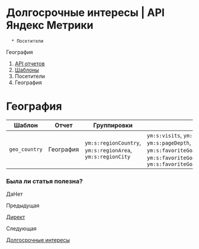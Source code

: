 # Долгосрочные интересы | API Яндекс Метрики

      * Посетители
География

  1. [API отчетов](../../index.md)
  2. [Шаблоны](../../presets.md)
  3. Посетители
  4. География

# География

**Шаблон** |  **Отчет** |  **Группировки** |  **Метрики**  
---|---|---|---  
`geo_country` |  География |  `ym:s:regionCountry`, `ym:s:regionArea`, `ym:s:regionCity` |  `ym:s:visits`, `ym:s:users`, `ym:s:bounceRate`, `ym:s:pageDepth`, `ym:s:avgVisitDurationSeconds`, `ym:s:favoriteGoalsReaches`, `ym:s:favoriteGoalsConverted<currency>Revenue`, `ym:s:favoriteGoalsUserConversionRate`  
  
### Была ли статья полезна?

ДаНет

Предыдущая

[Директ](../preset_direct.md)

Следующая

[Долгосрочные интересы](preset_interests2.md)
